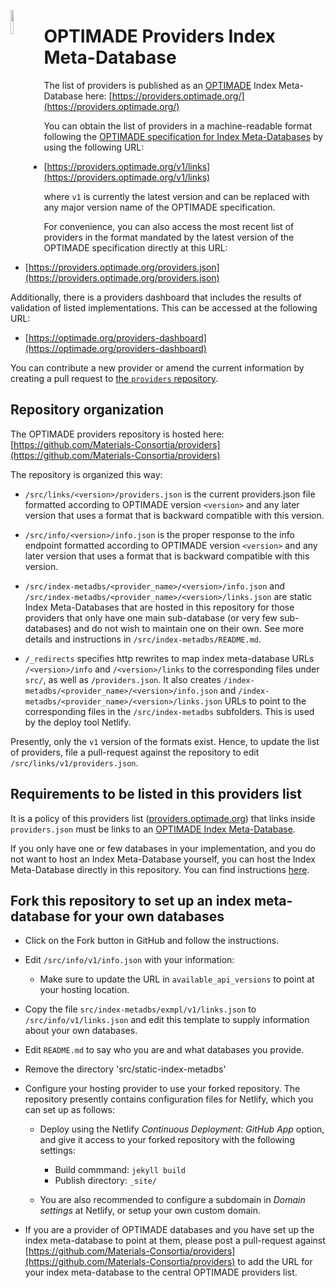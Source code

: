 <a href="https://www.optimade.org/"><img src="https://avatars0.githubusercontent.com/u/23107754" align="left" width="10%" ></a>

# OPTIMADE Providers Index Meta-Database

The list of providers is published as an [OPTIMADE](https://www.optimade.org/) Index Meta-Database here: [https://providers.optimade.org/](https://providers.optimade.org/)

You can obtain the list of providers in a machine-readable format following the [OPTIMADE specification for Index Meta-Databases](https://github.com/Materials-Consortia/OPTIMADE/blob/develop/optimade.rst#32index-meta-database) by using the following URL:

- [https://providers.optimade.org/v1/links](https://providers.optimade.org/v1/links)

where `v1` is currently the latest version and can be replaced with any major version name of the OPTIMADE specification.

For convenience, you can also access the most recent list of providers in the format mandated by the latest version of the OPTIMADE specification directly at this URL:

- [https://providers.optimade.org/providers.json](https://providers.optimade.org/providers.json)

Additionally, there is a providers dashboard that includes the results of validation of listed implementations.
This can be accessed at the following URL:

- [https://optimade.org/providers-dashboard](https://optimade.org/providers-dashboard)

You can contribute a new provider or amend the current information by creating a pull request to [the `providers` repository](https://github.com/Materials-Consortia/providers).

## Repository organization

The OPTIMADE providers repository is hosted here: [https://github.com/Materials-Consortia/providers](https://github.com/Materials-Consortia/providers)

The repository is organized this way:

- `/src/links/<version>/providers.json` is the current providers.json file formatted according to OPTIMADE version `<version>` and any later version that uses a format that is backward compatible with this version.

- `/src/info/<version>/info.json` is the proper response to the info endpoint formatted according to OPTIMADE version `<version>` and any later version that uses a format that is backward compatible with this version.

- `/src/index-metadbs/<provider_name>/<version>/info.json` and `/src/index-metadbs/<provider_name>/<version>/links.json` are static Index Meta-Databases that are hosted in this repository for those providers that only have one main sub-database (or very few sub-databases) and do not wish to maintain one on their own.
  See more details and instructions in `/src/index-metadbs/README.md`.

- `/_redirects` specifies http rewrites to map index meta-database URLs `/<version>/info` and `/<version>/links` to the corresponding files under `src/`, as well as `/providers.json`.
  It also creates `/index-metadbs/<provider_name>/<version>/info.json` and `/index-metadbs/<provider_name>/<version>/links.json` URLs to point to the corresponding files in the `/src/index-metadbs` subfolders.
  This is used by the deploy tool Netlify.

Presently, only the `v1` version of the formats exist.
Hence, to update the list of providers, file a pull-request against the repository to edit `/src/links/v1/providers.json`.

## Requirements to be listed in this providers list

It is a policy of this providers list ([providers.optimade.org](http://providers.optimade.org)) that links inside `providers.json` must be links to an [OPTIMADE Index Meta-Database](https://github.com/Materials-Consortia/OPTIMADE/blob/develop/optimade.rst#32index-meta-database).

If you only have one or few databases in your implementation, and you do not want to host an Index Meta-Database yourself, you can host the Index Meta-Database directly in this repository.
You can find instructions [here](./src/index-metadbs).

## Fork this repository to set up an index meta-database for your own databases

- Click on the Fork button in GitHub and follow the instructions.

- Edit `/src/info/v1/info.json` with your information:

  - Make sure to update the URL in `available_api_versions` to point at your hosting location.

- Copy the file `src/index-metadbs/exmpl/v1/links.json` to `/src/info/v1/links.json` and edit this template to supply information about your own databases.

- Edit `README.md` to say who you are and what databases you provide.

- Remove the directory 'src/static-index-metadbs'

- Configure your hosting provider to use your forked repository.
  The repository presently contains configuration files for Netlify, which you can set up as follows:

  - Deploy using the Netlify *Continuous Deployment: GitHub App* option, and give it access to your forked repository with the following settings:
  
    - Build commmand: `jekyll build`
    - Publish directory: `_site/`

  - You are also recommended to configure a subdomain in *Domain settings* at Netlify, or setup your own custom domain.

- If you are a provider of OPTIMADE databases and you have set up the index meta-database to point at them, please post a pull-request against [https://github.com/Materials-Consortia/providers](https://github.com/Materials-Consortia/providers) to add the URL for your index meta-database to the central OPTIMADE providers list.
